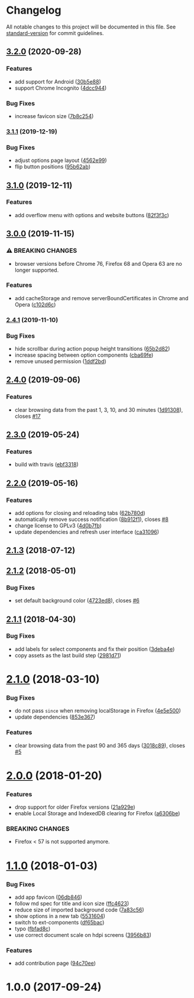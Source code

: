 # Changelog

All notable changes to this project will be documented in this file. See [standard-version](https://github.com/conventional-changelog/standard-version) for commit guidelines.

## [3.2.0](https://github.com/dessant/clear-browsing-data/compare/v3.1.1...v3.2.0) (2020-09-28)


### Features

* add support for Android ([30b5e88](https://github.com/dessant/clear-browsing-data/commit/30b5e8802b90661386e1e7782df20e0c993736e0))
* support Chrome Incognito ([4dcc944](https://github.com/dessant/clear-browsing-data/commit/4dcc944241765acadb0bd43caac80bc99e577f33))


### Bug Fixes

* increase favicon size ([7b8c254](https://github.com/dessant/clear-browsing-data/commit/7b8c254f4da0b3e9fa90bbb1b6ffc8cc91a3c2aa))

### [3.1.1](https://github.com/dessant/clear-browsing-data/compare/v3.1.0...v3.1.1) (2019-12-19)


### Bug Fixes

* adjust options page layout ([4562e99](https://github.com/dessant/clear-browsing-data/commit/4562e997c8196030a844f3f742ce4a34b484693f))
* flip button positions ([95b62ab](https://github.com/dessant/clear-browsing-data/commit/95b62ab26973eaf93acc392044a2bf884a63b53f))

## [3.1.0](https://github.com/dessant/clear-browsing-data/compare/v3.0.0...v3.1.0) (2019-12-11)


### Features

* add overflow menu with options and website buttons ([82f3f3c](https://github.com/dessant/clear-browsing-data/commit/82f3f3ca4ac66292644a6e027798b6c503234863))

## [3.0.0](https://github.com/dessant/clear-browsing-data/compare/v2.4.1...v3.0.0) (2019-11-15)


### ⚠ BREAKING CHANGES

* browser versions before Chrome 76, Firefox 68 and Opera 63
are no longer supported.

### Features

* add cacheStorage and remove serverBoundCertificates in Chrome and Opera ([c102d6c](https://github.com/dessant/clear-browsing-data/commit/c102d6cabf684fa9d7526a1616dcfe74721739f3))

### [2.4.1](https://github.com/dessant/clear-browsing-data/compare/v2.4.0...v2.4.1) (2019-11-10)


### Bug Fixes

* hide scrollbar during action popup height transitions ([65b2d82](https://github.com/dessant/clear-browsing-data/commit/65b2d828f06ac2811907b33b76d458fcba95318f))
* increase spacing between option components ([cba69fe](https://github.com/dessant/clear-browsing-data/commit/cba69fe14f8cb68740d8819aa3a235de5bc87551))
* remove unused permission ([1ddf2bd](https://github.com/dessant/clear-browsing-data/commit/1ddf2bdc7e81906dfebea3b5ae244aeb730d4e31))

## [2.4.0](https://github.com/dessant/clear-browsing-data/compare/v2.3.0...v2.4.0) (2019-09-06)


### Features

* clear browsing data from the past 1, 3, 10, and 30 minutes ([1d91308](https://github.com/dessant/clear-browsing-data/commit/1d91308)), closes [#17](https://github.com/dessant/clear-browsing-data/issues/17)

## [2.3.0](https://github.com/dessant/clear-browsing-data/compare/v2.2.0...v2.3.0) (2019-05-24)


### Features

* build with travis ([ebf3318](https://github.com/dessant/clear-browsing-data/commit/ebf3318))



## [2.2.0](https://github.com/dessant/clear-browsing-data/compare/v2.1.3...v2.2.0) (2019-05-16)


### Features

* add options for closing and reloading tabs ([62b780d](https://github.com/dessant/clear-browsing-data/commit/62b780d))
* automatically remove success notification ([8b912f1](https://github.com/dessant/clear-browsing-data/commit/8b912f1)), closes [#8](https://github.com/dessant/clear-browsing-data/issues/8)
* change license to GPLv3 ([4d0b7fb](https://github.com/dessant/clear-browsing-data/commit/4d0b7fb))
* update dependencies and refresh user interface ([ca31096](https://github.com/dessant/clear-browsing-data/commit/ca31096))



<a name="2.1.3"></a>
## [2.1.3](https://github.com/dessant/clear-browsing-data/compare/v2.1.2...v2.1.3) (2018-07-12)



<a name="2.1.2"></a>
## [2.1.2](https://github.com/dessant/clear-browsing-data/compare/v2.1.1...v2.1.2) (2018-05-01)


### Bug Fixes

* set default background color ([4723ed8](https://github.com/dessant/clear-browsing-data/commit/4723ed8)), closes [#6](https://github.com/dessant/clear-browsing-data/issues/6)



<a name="2.1.1"></a>
## [2.1.1](https://github.com/dessant/clear-browsing-data/compare/v2.1.0...v2.1.1) (2018-04-30)


### Bug Fixes

* add labels for select components and fix their position ([3deba4e](https://github.com/dessant/clear-browsing-data/commit/3deba4e))
* copy assets as the last build step ([2981d71](https://github.com/dessant/clear-browsing-data/commit/2981d71))



<a name="2.1.0"></a>
# [2.1.0](https://github.com/dessant/clear-browsing-data/compare/v2.0.0...v2.1.0) (2018-03-10)


### Bug Fixes

* do not pass `since` when removing localStorage in Firefox ([4e5e500](https://github.com/dessant/clear-browsing-data/commit/4e5e500))
* update dependencies ([853e367](https://github.com/dessant/clear-browsing-data/commit/853e367))


### Features

* clear browsing data from the past 90 and 365 days ([3018c89](https://github.com/dessant/clear-browsing-data/commit/3018c89)), closes [#5](https://github.com/dessant/clear-browsing-data/issues/5)



<a name="2.0.0"></a>
# [2.0.0](https://github.com/dessant/clear-browsing-data/compare/v1.1.0...v2.0.0) (2018-01-20)


### Features

* drop support for older Firefox versions ([21a929e](https://github.com/dessant/clear-browsing-data/commit/21a929e))
* enable Local Storage and IndexedDB clearing for Firefox ([a6306be](https://github.com/dessant/clear-browsing-data/commit/a6306be))


### BREAKING CHANGES

* Firefox < 57 is not supported anymore.



<a name="1.1.0"></a>
# [1.1.0](https://github.com/dessant/clear-browsing-data/compare/v1.0.0...v1.1.0) (2018-01-03)


### Bug Fixes

* add app favicon ([06db846](https://github.com/dessant/clear-browsing-data/commit/06db846))
* follow md spec for title and icon size ([ffc4623](https://github.com/dessant/clear-browsing-data/commit/ffc4623))
* reduce size of imported background code ([7a83c56](https://github.com/dessant/clear-browsing-data/commit/7a83c56))
* show options in a new tab ([5531604](https://github.com/dessant/clear-browsing-data/commit/5531604))
* switch to ext-components ([df65bac](https://github.com/dessant/clear-browsing-data/commit/df65bac))
* typo ([fbfad8c](https://github.com/dessant/clear-browsing-data/commit/fbfad8c))
* use correct document scale on hdpi screens ([3956b83](https://github.com/dessant/clear-browsing-data/commit/3956b83))


### Features

* add contribution page ([94c70ee](https://github.com/dessant/clear-browsing-data/commit/94c70ee))



<a name="1.0.0"></a>
# 1.0.0 (2017-09-24)
